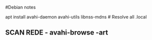 #Debian notes



apt install  avahi-daemon avahi-utils libnss-mdns    # Resolve all .local 


## SCAN REDE - avahi-browse -art 
